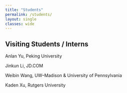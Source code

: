 ```yaml
---
title: "Students"
permalink: /students/
layout: single
classes: wide
---
```



## Visiting Students / Interns

Anlan Yu, Peking University

Jinkun Li, JD.COM

Weibin Wang, UW–Madison & University of Pennsylvania

Kaden Xu, Rutgers University



